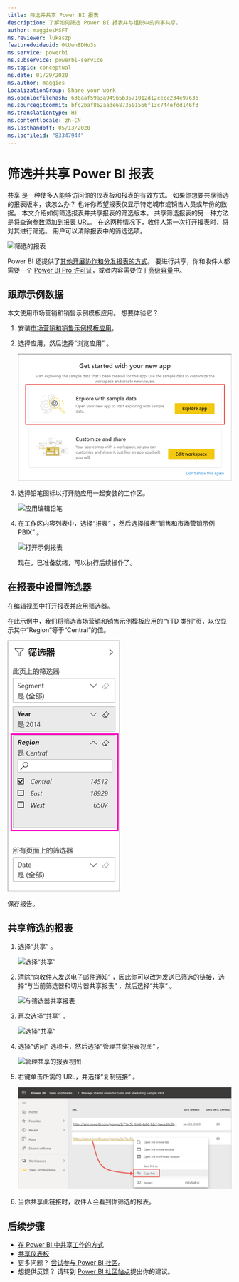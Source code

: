 ```yaml
---
title: 筛选并共享 Power BI 报表
description: 了解如何筛选 Power BI 报表并与组织中的同事共享。
author: maggiesMSFT
ms.reviewer: lukaszp
featuredvideoid: 0tUwn8DHo3s
ms.service: powerbi
ms.subservice: powerbi-service
ms.topic: conceptual
ms.date: 01/29/2020
ms.author: maggies
LocalizationGroup: Share your work
ms.openlocfilehash: 636aaf59a3a949b5b3571012d12cecc234e9763b
ms.sourcegitcommit: bfc2baf862aade6873501566f13c744efdd146f3
ms.translationtype: HT
ms.contentlocale: zh-CN
ms.lasthandoff: 05/13/2020
ms.locfileid: "83347944"
---
```

# <a name="filter-and-share-a-power-bi-report"></a>筛选并共享 Power BI 报表
共享  是一种使多人能够访问你的仪表板和报表的有效方式。 如果你想要共享筛选的报表版本，该怎么办？ 也许你希望报表仅显示特定城市或销售人员或年份的数据。 本文介绍如何筛选报表并共享报表的筛选版本。 共享筛选报表的另一种方法是[将查询参数添加到报表 URL](service-url-filters.md)。 在这两种情况下，收件人第一次打开报表时，将对其进行筛选。 用户可以清除报表中的筛选选项。

![筛选的报表](media/service-share-reports/power-bi-share-filter-pane-report.png)

Power BI 还提供了[其他开展协作和分发报表的方式](service-how-to-collaborate-distribute-dashboards-reports.md)。 要进行共享，你和收件人都需要一个 [Power BI Pro 许可证](../fundamentals/service-features-license-type.md)，或者内容需要位于[高级容量](../admin/service-premium-what-is.md)中。 

## <a name="follow-along-with-sample-data"></a>跟踪示例数据

本文使用市场营销和销售示例模板应用。 想要体验它？ 

1. 安装[市场营销和销售示例模板应用](https://appsource.microsoft.com/product/power-bi/microsoft-retail-analysis-sample.salesandmarketingsample?tab=Overview)。
2. 选择应用，然后选择“浏览应用”  。

   ![浏览示例数据](media/service-share-reports/power-bi-sample-explore-data.png)

3. 选择铅笔图标以打开随应用一起安装的工作区。

    ![应用编辑铅笔](media/service-share-reports/power-bi-edit-pencil-app.png)

4. 在工作区内容列表中，选择“报表”  ，然后选择报表“销售和市场营销示例 PBIX”  。

    ![打开示例报表](media/service-share-reports/power-bi-open-sample-report.png)

    现在，已准备就绪，可以执行后续操作了。

## <a name="set-a-filter-in-the-report"></a>在报表中设置筛选器

在[编辑视图](../consumer/end-user-reading-view.md)中打开报表并应用筛选器。

在此示例中，我们将筛选市场营销和销售示例模板应用的“YTD 类别”页，以仅显示其中“Region”等于“Central”的值。   
 
![报表筛选窗格](media/service-share-reports/power-bi-share-report-filter.png)

保存报告。

## <a name="share-the-filtered-report"></a>共享筛选的报表

1. 选择“共享”  。

   ![选择“共享”](media/service-share-reports/power-bi-share.png)

2. 清除“向收件人发送电子邮件通知”  ，因此你可以改为发送已筛选的链接，选择“与当前筛选器和切片器共享报表”  ，然后选择“共享”  。

    ![与筛选器共享报表](media/service-share-reports/power-bi-share-with-filters.png)

4. 再次选择“共享”  。

   ![选择“共享”](media/service-share-reports/power-bi-share.png)

5. 选择“访问”  选项卡，然后选择“管理共享报表视图”  。

    ![管理共享的报表视图](media/service-share-reports/power-bi-manage-shared-report-views.png)

6. 右键单击所需的 URL，并选择“复制链接”  。

    ![复制筛选的链接](media/service-share-reports/power-bi-copy-filtered-link.png)

7. 当你共享此链接时，收件人会看到你筛选的报表。 


## <a name="next-steps"></a>后续步骤
* [在 Power BI 中共享工作的方式](service-how-to-collaborate-distribute-dashboards-reports.md)
* [共享仪表板](service-share-dashboards.md)
* 更多问题？ [尝试参与 Power BI 社区](https://community.powerbi.com/)。
* 想提供反馈？ 请转到 [Power BI 社区站点](https://community.powerbi.com/)提出你的建议。
